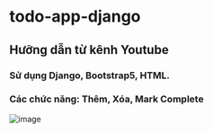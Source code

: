 # todo-app-django
## Hưỡng dẫn từ kênh Youtube
### Sử dụng Django, Bootstrap5, HTML.
### Các chức năng: Thêm, Xóa, Mark Complete
![image](https://user-images.githubusercontent.com/52499320/119232563-e4c72900-bb4f-11eb-8f72-e0a25b1d162a.png)

